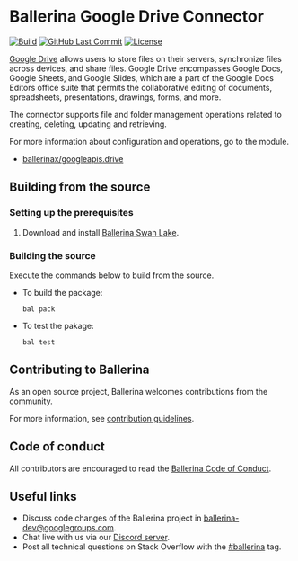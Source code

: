 # Ballerina Google Drive Connector

[![Build](https://github.com/ballerina-platform/module-ballerinax-googleapis.drive/workflows/CI/badge.svg)](https://github.com/ballerina-platform/module-ballerinax-googleapis.drive/actions?query=workflow%3ACI)
[![GitHub Last Commit](https://img.shields.io/github/last-commit/ballerina-platform/module-ballerinax-googleapis.drive.svg)](https://github.com/ballerina-platform/module-ballerinax-googleapis.drive/commits/master)
[![License](https://img.shields.io/badge/License-Apache%202.0-blue.svg)](https://opensource.org/licenses/Apache-2.0)

[Google Drive](https://developers.google.com/drive/api) allows users to store files on their servers, synchronize files across devices, and share files. Google Drive encompasses Google Docs, Google Sheets, and Google Slides, which are a part of the Google Docs Editors office suite that permits the collaborative editing of documents, spreadsheets, presentations, drawings, forms, and more.

The connector supports file and folder management operations related to creating, deleting, updating and retrieving.

For more information about configuration and operations, go to the module.
- [ballerinax/googleapis.drive](drive/Module.md)

## Building from the source

### Setting up the prerequisites
1. Download and install [Ballerina Swan Lake](https://ballerina.io/). 

### Building the source

Execute the commands below to build from the source.

- To build the package:
    ```shell
    bal pack
    ```
- To test the pakage: 
    ```shell
    bal test
    ```
    
## Contributing to Ballerina
 
As an open source project, Ballerina welcomes contributions from the community.
 
For more information, see [contribution guidelines](https://github.com/ballerina-platform/ballerina-lang/blob/master/CONTRIBUTING.md).
 
## Code of conduct
 
All contributors are encouraged to read the [Ballerina Code of Conduct](https://ballerina.io/code-of-conduct).
 
## Useful links
 
* Discuss code changes of the Ballerina project in [ballerina-dev@googlegroups.com](mailto:ballerina-dev@googlegroups.com).
* Chat live with us via our [Discord server](https://discord.gg/ballerinalang).
* Post all technical questions on Stack Overflow with the [#ballerina](https://stackoverflow.com/questions/tagged/ballerina) tag.
 